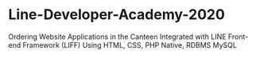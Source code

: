 # Line-Developer-Academy-2020
Ordering Website Applications in the Canteen Integrated with LINE Front-end Framework (LIFF) Using HTML, CSS, PHP Native, RDBMS MySQL
